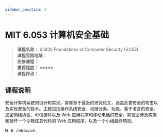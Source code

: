 ```yaml
---
sidebar_position: 2
---
```


# MIT 6.053 计算机安全基础      

>**课程名称：**  6.1600 Foundations of Computer Security (6.053)       
**课程官网地址：**     
**先修课程：**       
**重要程度：** ※※※※※  
**课程评点：** 

## 课程说明
安全计算机系统的设计和实现。讲座基于最近的研究论文，涵盖危害安全的攻击以及实现安全的技术。主题包括操作系统安全、权限分离、功能、基于语言的安全、加密网络协议、可信硬件以及 Web 应用程序和移动电话的安全。实验室涉及实施和破坏一个沙箱任意代码的 Web 应用程序，以及一个小组最终项目。

N. B. Zeldovich






